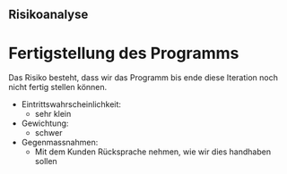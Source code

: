 ## Risikoanalyse

# Fertigstellung des Programms

Das Risiko besteht, dass wir das Programm bis ende diese Iteration noch nicht fertig stellen können.

 - Eintrittswahrscheinlichkeit:
    - sehr klein
 - Gewichtung:
    - schwer
 - Gegenmassnahmen:
    - Mit dem Kunden Rücksprache nehmen, wie wir dies handhaben sollen
